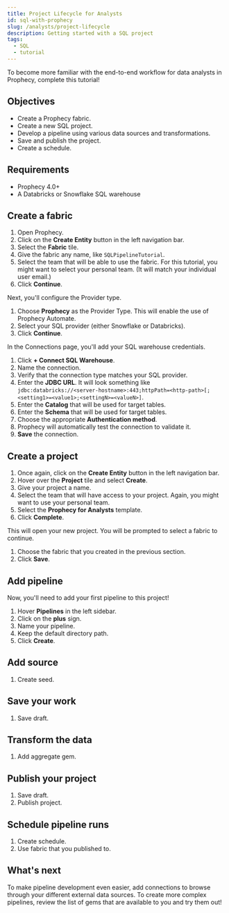 ```yaml
---
title: Project Lifecycle for Analysts
id: sql-with-prophecy
slug: /analysts/project-lifecycle
description: Getting started with a SQL project
tags:
  - SQL
  - tutorial
---
```


To become more familiar with the end-to-end workflow for data analysts in Prophecy, complete this tutorial!

## Objectives

- Create a Prophecy fabric.
- Create a new SQL project.
- Develop a pipeline using various data sources and transformations.
- Save and publish the project.
- Create a schedule.

## Requirements

- Prophecy 4.0+
- A Databricks or Snowflake SQL warehouse

## Create a fabric

1. Open Prophecy.
1. Click on the **Create Entity** button in the left navigation bar.
1. Select the **Fabric** tile.
1. Give the fabric any name, like `SQLPipelineTutorial`.
1. Select the team that will be able to use the fabric. For this tutorial, you might want to select your personal team. (It will match your individual user email.)
1. Click **Continue**.

Next, you'll configure the Provider type.

1. Choose **Prophecy** as the Provider Type. This will enable the use of Prophecy Automate.
1. Select your SQL provider (either Snowflake or Databricks).
1. Click **Continue**.

In the Connections page, you'll add your SQL warehouse credentials.

1. Click **+ Connect SQL Warehouse**.
1. Name the connection.
1. Verify that the connection type matches your SQL provider.
1. Enter the **JDBC URL**. It will look something like `jdbc:databricks://<server-hostname>:443;httpPath=<http-path>[;<setting1>=<value1>;<settingN>=<valueN>]`.
1. Enter the **Catalog** that will be used for target tables.
1. Enter the **Schema** that will be used for target tables.
1. Choose the appropriate **Authentication method**.
1. Prophecy will automatically test the connection to validate it.
1. **Save** the connection.

## Create a project

1. Once again, click on the **Create Entity** button in the left navigation bar.
1. Hover over the **Project** tile and select **Create**.
1. Give your project a name.
1. Select the team that will have access to your project. Again, you might want to use your personal team.
1. Select the **Prophecy for Analysts** template.
1. Click **Complete**.

This will open your new project. You will be prompted to select a fabric to continue.

1. Choose the fabric that you created in the previous section.
1. Click **Save**.

## Add pipeline

Now, you'll need to add your first pipeline to this project!

1. Hover **Pipelines** in the left sidebar.
1. Click on the **plus** sign.
1. Name your pipeline.
1. Keep the default directory path.
1. Click **Create**.

## Add source

1. Create seed.

## Save your work

1. Save draft.

## Transform the data

1. Add aggregate gem.

## Publish your project

1. Save draft.
1. Publish project.

## Schedule pipeline runs

1. Create schedule.
1. Use fabric that you published to.

## What's next

To make pipeline development even easier, add connections to browse through your different external data sources. To create more complex pipelines, review the list of gems that are available to you and try them out!
